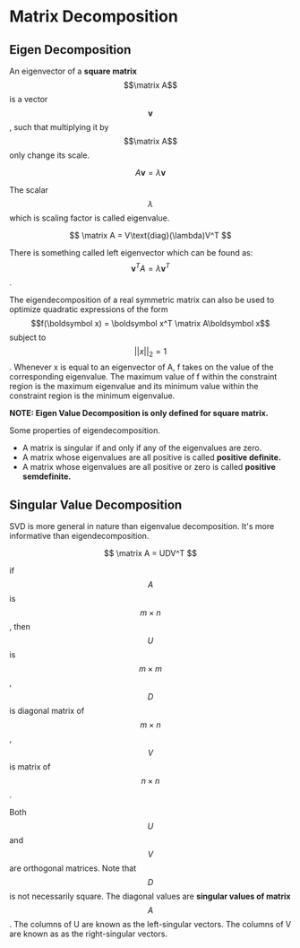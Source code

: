 # Matrix Decomposition

## Eigen Decomposition

An eigenvector of a **square matrix** $$\matrix A$$is a vector $$\boldsymbol v$$, such that multiplying it by  $$\matrix A$$only change its scale.

$$
A\boldsymbol v = \lambda\boldsymbol v
$$

The scalar $$\lambda$$which is scaling factor is called eigenvalue. 

$$
\matrix A = V\text{diag}(\lambda)V^T
$$

There is something called left eigenvector which can be found as: $$\boldsymbol v^T A = \lambda\boldsymbol v^T$$.

The eigendecomposition of a real symmetric matrix can also be used to optimize quadratic expressions of the form  $$f(\boldsymbol x) = \boldsymbol x^T \matrix A\boldsymbol x$$subject to $$|| x ||_2 = 1$$. Whenever x is equal to an eigenvector of A, f takes on the value of the corresponding eigenvalue. The maximum value of f within the constraint region is the maximum eigenvalue and its minimum value within the constraint region is the minimum eigenvalue.

**NOTE: Eigen Value Decomposition is only defined for square matrix.**

Some properties of eigendecomposition.

* A matrix is singular if and only if any of the eigenvalues are zero.
* A matrix whose eigenvalues are all positive is called **positive definite.**
* A matrix whose eigenvalues are all positive or zero is called **positive semdefinite.**

## Singular Value Decomposition

SVD is more general in nature than eigenvalue decomposition. It's more informative than eigendecomposition.

$$
\matrix A = UDV^T
$$

if $$A$$is $$m\times n$$, then $$U$$is $$m\times m$$, $$D$$is diagonal matrix of $$m\times n$$, $$V$$is matrix of $$n\times n$$.

Both $$U$$and $$V$$are orthogonal matrices. Note that $$D$$is not necessarily square. The diagonal values are **singular values of matrix** $$A$$. The columns of U are known as the left-singular vectors. The columns of V are known as as the right-singular vectors.



